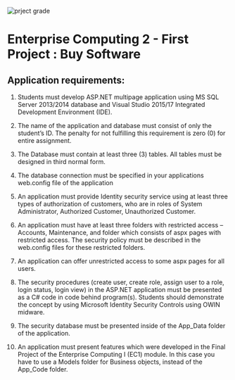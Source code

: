 ![prject grade](https://img.shields.io/badge/Project%20Grade-100%25-brightgreen.svg)

# Enterprise Computing 2 - First Project : Buy Software

## Application requirements:
1. Students must develop ASP.NET multipage application using MS SQL Server 2013/2014 database and Visual Studio 2015/17 Integrated Development Environment (IDE).

2. The name of the application and database must consist of only the student’s ID. The penalty for not fulfilling this requirement is zero (0) for entire assignment.

3. The Database must contain at least three (3) tables. All tables must be designed in third normal form.

4. The database connection must be specified in your applications web.config file of the application

5. An application must provide Identity security service using at least three types of authorization of customers, who are in roles of System Administrator, Authorized Customer, Unauthorized Customer.

6. An application must have at least three folders with restricted access – Accounts, Maintenance, and folder which consists of aspx pages with restricted access. The security policy must be described in the web.config files for these restricted folders.

7. An application can offer unrestricted access to some aspx pages for all users.

8. The security procedures (create user, create role, assign user to a role, login status, login view) in the ASP.NET application must be presented as a C# code in code behind program(s). Students should demonstrate the concept by using Microsoft Identity Security Controls using OWIN midware.

9. The security database must be presented inside of the App_Data folder of the application.

10. An application must present features which were developed in the Final Project of the Enterprise Computing I (EC1) module. In this case you have to use a Models folder for Business objects, instead of the App_Code folder. 
